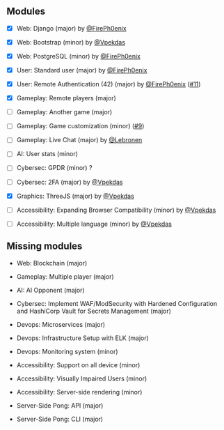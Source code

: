 ## Modules

- [x] Web: Django (major) by [@FirePh0enix]
- [x] Web: Bootstrap (minor) by [@Vpekdas]
- [x] Web: PostgreSQL (minor) by [@FirePh0enix]

- [x] User: Standard user (major) by [@FirePh0enix]
- [x] User: Remote Authentication (42) (major) by [@FirePh0enix] ([#11])

- [x] Gameplay: Remote players (major)
- [ ] Gameplay: Another game (major)
- [ ] Gameplay: Game customization (minor) ([#9])
- [ ] Gameplay: Live Chat (major) by [@Lebronen]

- [ ] AI: User stats (minor)

- [ ] Cybersec: GPDR (minor) ?
- [ ] Cybersec: 2FA (major) by [@Vpekdas]

- [x] Graphics: ThreeJS (major) by [@Vpekdas]

- [ ] Accessibility: Expanding Browser Compatibility (minor) by [@Vpekdas]
- [ ] Accessibility: Multiple language (minor) by [@Vpekdas]

## Missing modules

- Web: Blockchain (major)

- Gameplay: Multiple player (major)

- AI: AI Opponent (major)

- Cybersec: Implement WAF/ModSecurity with Hardened Configuration and HashiCorp Vault for Secrets Management (major)

- Devops: Microservices (major)
- Devops: Infrastructure Setup with ELK (major)
- Devops: Monitoring system (minor)

- Accessibility: Support on all device (minor)
- Accessibility: Visually Impaired Users (minor)
- Accessibility: Server-side rendering (minor)

- Server-Side Pong: API (major)
- Server-Side Pong: CLI (major)

[@FirePh0enix]: https://github.com/FirePh0enix
[@Vpekdas]: https://github.com/Vpekdas
[@Lebronen]: https://github.com/Lebronen

[#9]: https://github.com/FirePh0enix/ft_transcendence/issues/9
[#10]: https://github.com/FirePh0enix/ft_transcendence/issues/10
[#11]: https://github.com/FirePh0enix/ft_transcendence/issues/11
[#12]: https://github.com/FirePh0enix/ft_transcendence/issues/12
[#13]: https://github.com/FirePh0enix/ft_transcendence/issues/13
